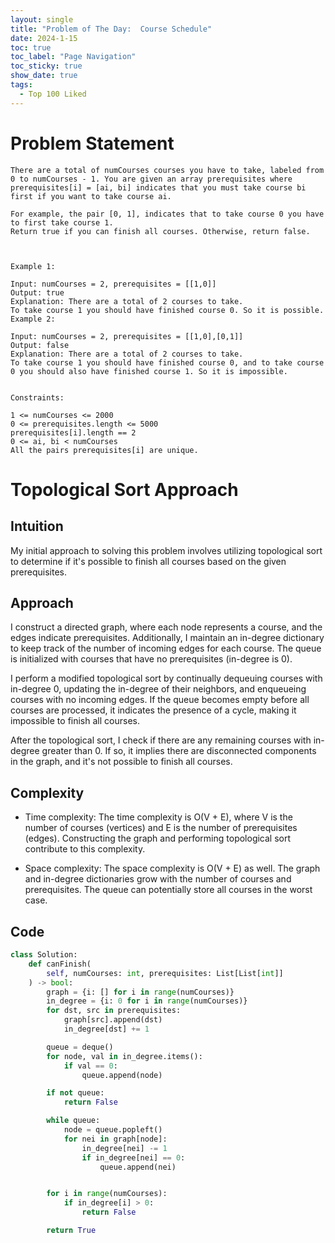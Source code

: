 ```yaml
---
layout: single
title: "Problem of The Day:  Course Schedule"
date: 2024-1-15
toc: true
toc_label: "Page Navigation"
toc_sticky: true
show_date: true
tags:
  - Top 100 Liked
---
```

# Problem Statement
```
There are a total of numCourses courses you have to take, labeled from 0 to numCourses - 1. You are given an array prerequisites where prerequisites[i] = [ai, bi] indicates that you must take course bi first if you want to take course ai.

For example, the pair [0, 1], indicates that to take course 0 you have to first take course 1.
Return true if you can finish all courses. Otherwise, return false.

 

Example 1:

Input: numCourses = 2, prerequisites = [[1,0]]
Output: true
Explanation: There are a total of 2 courses to take. 
To take course 1 you should have finished course 0. So it is possible.
Example 2:

Input: numCourses = 2, prerequisites = [[1,0],[0,1]]
Output: false
Explanation: There are a total of 2 courses to take. 
To take course 1 you should have finished course 0, and to take course 0 you should also have finished course 1. So it is impossible.
 

Constraints:

1 <= numCourses <= 2000
0 <= prerequisites.length <= 5000
prerequisites[i].length == 2
0 <= ai, bi < numCourses
All the pairs prerequisites[i] are unique.
```

# Topological Sort Approach
## Intuition
My initial approach to solving this problem involves utilizing topological sort to determine if it's possible to finish all courses based on the given prerequisites.

## Approach
I construct a directed graph, where each node represents a course, and the edges indicate prerequisites. Additionally, I maintain an in-degree dictionary to keep track of the number of incoming edges for each course. The queue is initialized with courses that have no prerequisites (in-degree is 0).

I perform a modified topological sort by continually dequeuing courses with in-degree 0, updating the in-degree of their neighbors, and enqueueing courses with no incoming edges. If the queue becomes empty before all courses are processed, it indicates the presence of a cycle, making it impossible to finish all courses.

After the topological sort, I check if there are any remaining courses with in-degree greater than 0. If so, it implies there are disconnected components in the graph, and it's not possible to finish all courses.

## Complexity
- Time complexity:
The time complexity is O(V + E), where V is the number of courses (vertices) and E is the number of prerequisites (edges). Constructing the graph and performing topological sort contribute to this complexity.

- Space complexity:
The space complexity is O(V + E) as well. The graph and in-degree dictionaries grow with the number of courses and prerequisites. The queue can potentially store all courses in the worst case.

## Code
```python
class Solution:
    def canFinish(
        self, numCourses: int, prerequisites: List[List[int]]
    ) -> bool:
        graph = {i: [] for i in range(numCourses)}
        in_degree = {i: 0 for i in range(numCourses)}
        for dst, src in prerequisites:
            graph[src].append(dst)
            in_degree[dst] += 1

        queue = deque()
        for node, val in in_degree.items():
            if val == 0:
                queue.append(node)

        if not queue:
            return False

        while queue:
            node = queue.popleft()
            for nei in graph[node]:
                in_degree[nei] -= 1
                if in_degree[nei] == 0:
                    queue.append(nei)


        for i in range(numCourses):
            if in_degree[i] > 0:
                return False

        return True

```